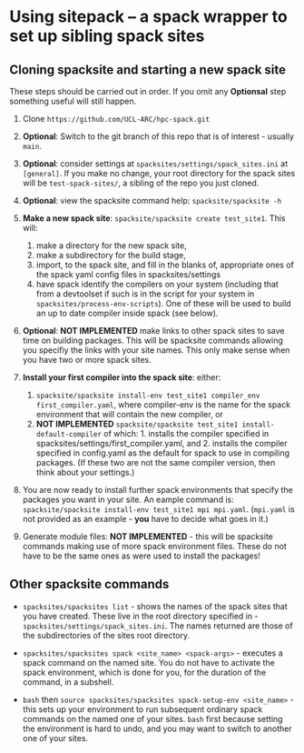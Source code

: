 # Using sitepack – a spack wrapper to set up sibling spack sites
## Cloning spacksite and starting a new spack site
These steps should be carried out in order. If you omit any __Optionsal__ step something useful will still happen. 
1.	Clone `https://github.com/UCL-ARC/hpc-spack.git`
2.	__Optional__: Switch to the git branch of this repo that is of interest - usually `main`.
3.	__Optional__: consider settings at `spacksites/settings/spack_sites.ini` at `[general]`. If you make no change, your root directory for the spack sites will be `test-spack-sites/`, a sibling of the repo you just cloned. 
4.	__Optional__: view the spacksite command help: `spacksite/spacksite -h`
5.	__Make a new spack site__: `spacksite/spacksite create test_site1`. This will:
    1. make a directory for the new spack site, 
    2. make a subdirectory for the build stage, 
    3. import, to the spack site, and fill in the blanks of, appropriate ones of the spack yaml config files in spacksites/settings
    4. have spack identify the compilers on your system (including that from a devtoolset if such is in the script for your system in `spacksites/process-env-scripts`). One of these will be used to build an up to date compiler inside spack (see below).
6. __Optional__: **NOT IMPLEMENTED** make links to other spack sites to save time on building packages. This will be spacksite commands allowing you specifiy the links with your site names. This only make sense when you have two or more spack sites.
7. __Install your first compiler into the spack site__: either:
   1. `spacksite/spacksite install-env test_site1 compiler_env first_compiler.yaml`, where compiler-env is the name for the spack environment that will contain the new compiler, or
   2. **NOT IMPLEMENTED** `spacksite/spacksite test_site1 install-default-compiler` 
of which: 1. installs the compiler specified in spacksites/settings/first_compiler.yaml, and 2. installs the compiler specified in config.yaml as the default for spack to use in compiling packages. (If these two are not the same compiler version, then think about your settings.)

8. You are now ready to install further spack environments that specify the packages you want in your site. An eample command is: `spacksite/spacksite install-env test_site1 mpi mpi.yaml`. (`mpi.yaml` is not provided as an example - **you** have to decide what goes in it.)

9. Generate module files: **NOT IMPLEMENTED** - this will be spacksite commands making use of more spack environment files. These do not have to be the same ones as were used to install the packages! 

## Other spacksite commands
- `spacksites/spacksites list` - shows the names of the spack sites that you have created. These live in the root directory specified in - `spacksites/settings/spack_sites.ini`. The names returned are those of the subdirectories of the sites root directory.
- `spacksites/spacksites spack <site_name> <spack-args>` - executes a spack command on the named site. You do not have to activate the spack environment, which is done for you, for the duration of the command, in a subshell.

- `bash` then `source spacksites/spacksites spack-setup-env <site_name>` - this sets up your environment to run subsequent ordinary spack commands on the named one of your sites. `bash` first because setting the environment is hard to undo, and you may want to switch to another one of your sites. 